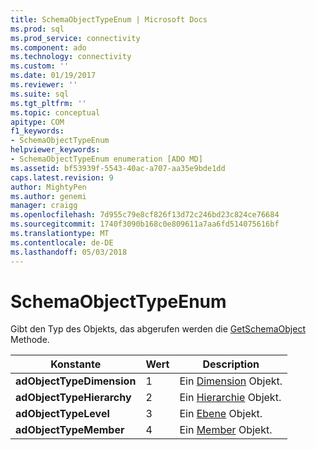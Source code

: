 ```yaml
---
title: SchemaObjectTypeEnum | Microsoft Docs
ms.prod: sql
ms.prod_service: connectivity
ms.component: ado
ms.technology: connectivity
ms.custom: ''
ms.date: 01/19/2017
ms.reviewer: ''
ms.suite: sql
ms.tgt_pltfrm: ''
ms.topic: conceptual
apitype: COM
f1_keywords:
- SchemaObjectTypeEnum
helpviewer_keywords:
- SchemaObjectTypeEnum enumeration [ADO MD]
ms.assetid: bf53939f-5543-40ac-a707-aa35e9bde1dd
caps.latest.revision: 9
author: MightyPen
ms.author: genemi
manager: craigg
ms.openlocfilehash: 7d955c79e8cf826f13d72c246bd23c824ce76684
ms.sourcegitcommit: 1740f3090b168c0e809611a7aa6fd514075616bf
ms.translationtype: MT
ms.contentlocale: de-DE
ms.lasthandoff: 05/03/2018
---
```

# <a name="schemaobjecttypeenum"></a>SchemaObjectTypeEnum
Gibt den Typ des Objekts, das abgerufen werden die [GetSchemaObject](../../../ado/reference/ado-md-api/getschemaobject-method-ado-md.md) Methode.  
  
|Konstante|Wert|Description|  
|--------------|-----------|-----------------|  
|**adObjectTypeDimension**|1|Ein [Dimension](../../../ado/reference/ado-md-api/dimension-object-ado-md.md) Objekt.|  
|**adObjectTypeHierarchy**|2|Ein [Hierarchie](../../../ado/reference/ado-md-api/hierarchy-object-ado-md.md) Objekt.|  
|**adObjectTypeLevel**|3|Ein [Ebene](../../../ado/reference/ado-md-api/level-object-ado-md.md) Objekt.|  
|**adObjectTypeMember**|4|Ein [Member](../../../ado/reference/ado-md-api/member-object-ado-md.md) Objekt.|
